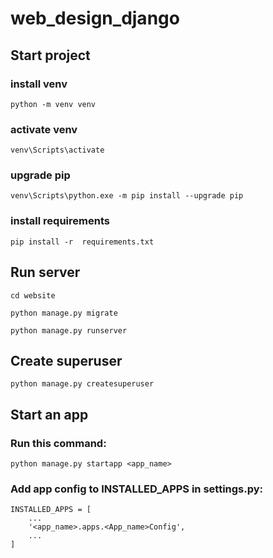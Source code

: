 # web_design_django

## Start project
### install venv
```
python -m venv venv
```
### activate venv
```
venv\Scripts\activate
```
### upgrade pip
```
venv\Scripts\python.exe -m pip install --upgrade pip
```
### install requirements
```
pip install -r  requirements.txt
```

## Run server
```
cd website
```
```
python manage.py migrate
```
```
python manage.py runserver
```

## Create superuser
```
python manage.py createsuperuser
```

## Start an app
### Run this command:
```
python manage.py startapp <app_name>
```
### Add app config to INSTALLED_APPS in settings.py:
```
INSTALLED_APPS = [
    ...
    '<app_name>.apps.<App_name>Config',
    ...
]
```
